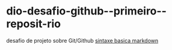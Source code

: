 # dio-desafio-github--primeiro--reposit-rio
desafio de projeto sobre Git/Github
[sintaxe basica markdown](https://www.markdownguide.org/getting-started/) 

